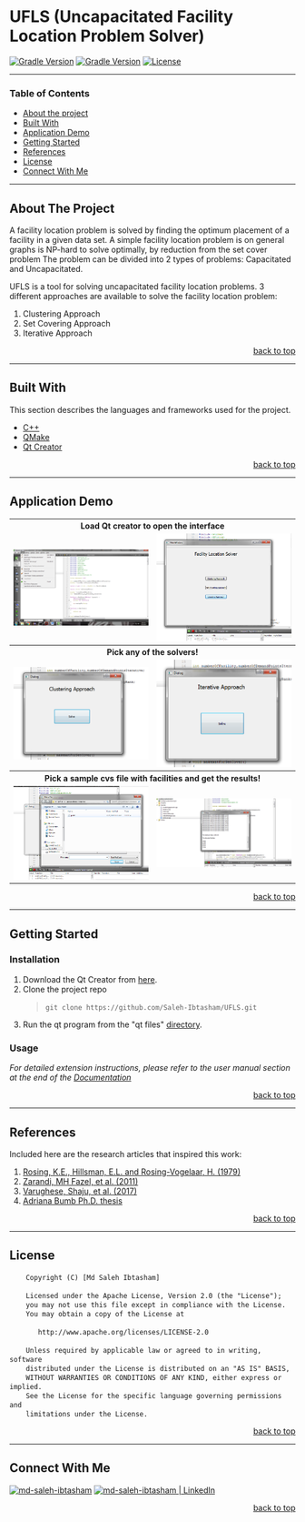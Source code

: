 # UFLS (Uncapacitated Facility Location Problem Solver)

[![Gradle Version](https://img.shields.io/badge/C%2B%2B-00599C?style=flat&logo=c%2B%2B&logoColor=white)](https://www.cplusplus.com/)
[![Gradle Version](https://img.shields.io/badge/Qt-41CD52?style=flat&logo=qt&logoColor=white)](https://www.qt.io/product/development-tools)
[![License](https://img.shields.io/badge/license-Apache-lightgreen)](https://www.apache.org/licenses/LICENSE-2.0)

---

### Table of Contents

- [About the project](#about-the-project)
- [Built With](#built-with)
- [Application Demo](#application-demo)
- [Getting Started](#getting-started)
- [References](#references)
- [License](#license)
- [Connect With Me](#connect-with-me)

---

## About The Project 

A facility location problem is solved by finding the optimum placement of a facility in a given data set. A simple facility location problem is on general graphs is NP-hard to solve optimally, by reduction from the set cover problem The problem can be divided into 2 types of problems: Capacitated and Uncapacitated.

UFLS is a tool for solving uncapacitated facility location problems. 3 different approaches are available to solve the facility location problem:

1. Clustering Approach
2. Set Covering Approach
3. Iterative Approach

<p align="right"><a href="#">back to top</a></p>

---

## Built With

This section describes the languages and frameworks used for the project.

- [C++](https://www.cplusplus.com/)
- [QMake](https://doc.qt.io/qt-5/qmake-manual.html)
- [Qt Creator](https://www.qt.io/product/development-tools)

<p align="right"><a href="#">back to top</a></p>

---

## Application Demo

<table style="width:100%" class="center">
  <tr>
    <th colspan =  "100%">Load Qt creator to open the interface</th>
  </tr>
  <tr>
    <td><img src="documentation/demo/1.png"/></td>
    <td><img src="documentation/demo/2.png"/></td>
  </tr>
  <tr>
    <th colspan =  "100%">Pick any of the solvers!</th>
  </tr>
  <tr>
    <td><img src="documentation/demo/3.png"/></td>
    <td><img src="documentation/demo/5.png"/></td>
  </tr>
  <tr>
    <th colspan =  "100%">Pick a sample cvs file with facilities and get the results!</th>
  </tr>
  <tr>
    <td><img src="documentation/demo/6.png"/></td>
    <td><img src="documentation/demo/7.png"/></td>
  </tr>
  <tr>
</table>

<p align="right"><a href="#">back to top</a></p>

---

## Getting Started
### Installation

1. Download the Qt Creator from [here](https://www.qt.io/download-thank-you).
2. Clone the project repo
    > `git clone https://github.com/Saleh-Ibtasham/UFLS.git`
3. Run the qt program from the "qt files" [directory](https://github.com/Saleh-Ibtasham/UFLS/tree/master/SPL%201/Uncapacitated%20facility%20location%20problem%20solver/qt%20files).

### Usage

*For detailed extension instructions, please refer to the user manual section at the end of the [Documentation](https://github.com/Saleh-Ibtasham/UFLS/blob/master/SPL%201/Uncapacitated%20facility%20location%20problem%20solver/documentation/UFLS_documentation.pdf)*

<p align="right"><a href="#">back to top</a></p>

---

## References
Included here are the research articles that inspired this work:

1. [Rosing, K.E., Hillsman, E.L. and Rosing-Vogelaar, H. (1979)](https://journals.sagepub.com/doi/abs/10.1068/a110373)
2. [Zarandi, MH Fazel, et al. (2011)](https://www.sciencedirect.com/science/article/pii/S1026309811002100)
3. [Varughese, Shaju, et al. (2017)](https://papers.ssrn.com/sol3/papers.cfm?abstract_id=3826047)
4. [Adriana Bumb Ph.D. thesis](https://ris.utwente.nl/ws/portalfiles/portal/6073555/t000001e.pdf)

<p align="right"><a href="#">back to top</a></p>

---

## License

```
    Copyright (C) [Md Saleh Ibtasham]

    Licensed under the Apache License, Version 2.0 (the "License");
    you may not use this file except in compliance with the License.
    You may obtain a copy of the License at

       http://www.apache.org/licenses/LICENSE-2.0

    Unless required by applicable law or agreed to in writing, software
    distributed under the License is distributed on an "AS IS" BASIS,
    WITHOUT WARRANTIES OR CONDITIONS OF ANY KIND, either express or implied.
    See the License for the specific language governing permissions and
    limitations under the License.
```

<p align="right"><a href="#">back to top</a></p>

---

## Connect With Me

[<img alt="md-saleh-ibtasham" src="https://img.shields.io/badge/website-000000?style=for-the-badge&logoColor=white" />][website]
[<img alt="md-saleh-ibtasham | LinkedIn" src="https://img.shields.io/badge/LinkedIn-0077B5?style=for-the-badge&logo=linkedin&logoColor=white" />][linkedin]

<p align="right"><a href="#">back to top</a></p>


[website]: https://sites.google.com/view/md-saleh-ibtasham/home
[linkedin]: https://www.linkedin.com/in/saleh-ibtasham/